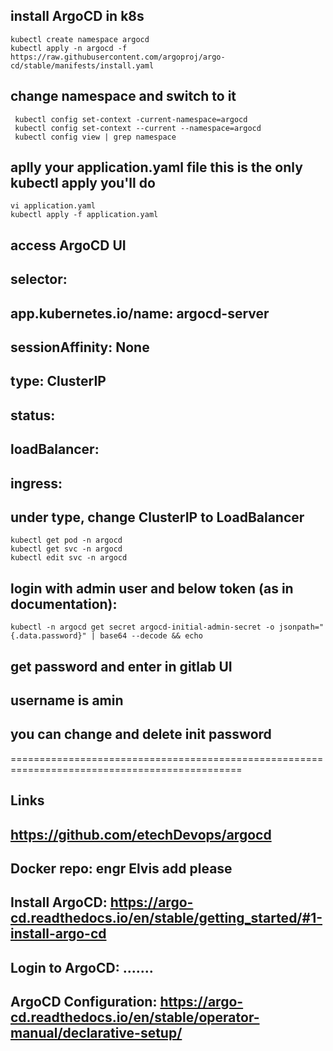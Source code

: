 ## install ArgoCD in k8s
```
kubectl create namespace argocd
kubectl apply -n argocd -f https://raw.githubusercontent.com/argoproj/argo-cd/stable/manifests/install.yaml
```
## change namespace and switch to it
```
 kubectl config set-context -current-namespace=argocd
 kubectl config set-context --current --namespace=argocd
 kubectl config view | grep namespace
 ```
## aplly your application.yaml file this is the only kubectl apply you'll do
```
vi application.yaml
kubectl apply -f application.yaml
```

## access ArgoCD UI
## selector:
##      app.kubernetes.io/name: argocd-server
##    sessionAffinity: None
##    type: ClusterIP
##  status:
##    loadBalancer:
##      ingress:
## under type, change ClusterIP to  LoadBalancer     

```
kubectl get pod -n argocd
kubectl get svc -n argocd
kubectl edit svc -n argocd
```

## login with admin user and below token (as in documentation):
```
kubectl -n argocd get secret argocd-initial-admin-secret -o jsonpath="{.data.password}" | base64 --decode && echo
```
## get password and enter in gitlab UI
## username is amin

## you can change and delete init password

==============================================================================================

## Links


## https://github.com/etechDevops/argocd


## Docker repo: engr Elvis add please


## Install ArgoCD: https://argo-cd.readthedocs.io/en/stable/getting_started/#1-install-argo-cd


## Login to ArgoCD: .......


## ArgoCD Configuration: https://argo-cd.readthedocs.io/en/stable/operator-manual/declarative-setup/

